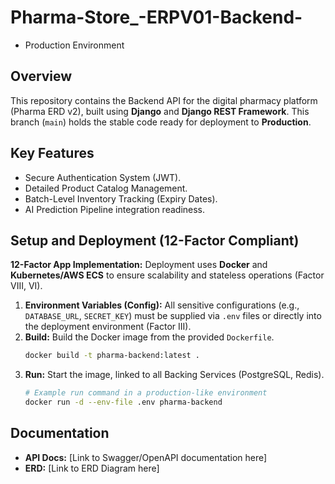 # Pharma-Store_-ERPV01-Backend-
 - Production Environment

## Overview
This repository contains the Backend API for the digital pharmacy platform (Pharma ERD v2), built using **Django** and **Django REST Framework**. This branch (`main`) holds the stable code ready for deployment to **Production**.

## Key Features
- Secure Authentication System (JWT).
- Detailed Product Catalog Management.
- Batch-Level Inventory Tracking (Expiry Dates).
- AI Prediction Pipeline integration readiness.

## Setup and Deployment (12-Factor Compliant)
**12-Factor App Implementation:** Deployment uses **Docker** and **Kubernetes/AWS ECS** to ensure scalability and stateless operations (Factor VIII, VI).

1.  **Environment Variables (Config):** All sensitive configurations (e.g., `DATABASE_URL`, `SECRET_KEY`) must be supplied via `.env` files or directly into the deployment environment (Factor III).
2.  **Build:** Build the Docker image from the provided `Dockerfile`.
    ```bash
    docker build -t pharma-backend:latest .
    ```
3.  **Run:** Start the image, linked to all Backing Services (PostgreSQL, Redis).
    ```bash
    # Example run command in a production-like environment
    docker run -d --env-file .env pharma-backend
    ```
## Documentation
- **API Docs:** [Link to Swagger/OpenAPI documentation here]
- **ERD:** [Link to ERD Diagram here]
